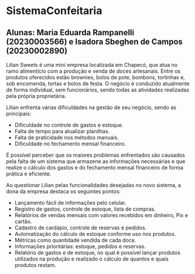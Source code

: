 # SistemaConfeitaria

## Alunas: Maria Eduarda Rampanelli (20230003566) e Isadora Sbeghen de Campos (20230002890)

Lilian Sweets é uma mini empresa localizada em Chapecó, que atua no ramo alimentício com a produção e venda de doces artesanais. Entre os produtos oferecidos estão brownies, bolos de pote, bombons, tortinhas e, sob encomenda, tortas e bolos de festa. O negócio é conduzido atualmente de forma individual, sem funcionários, sendo todas as atividades realizadas pela própria proprietária.

Lilian enfrenta várias dificuldades na gestão de seu negócio, sendo as principais:

- Dificuldade no controle de gastos e estoque.
- Falta de tempo para atualizar planilhas.
- Falta de praticidade nos métodos manuais.
- Dificuldade no fechamento mensal financeiro.

É possível perceber que os maiores problemas enfrentados são causados pela falta de um sistema que armazene as informações necessárias e que realize o cálculo dos gastos e do fechamento mensal financeiro de forma prática e eficiente.

Ao questionar Lilian pelas funcionalidades desejadas no novo sistema, a dona da empresa destaca os seguintes pontos:

 - Lançamento fácil de informações pelo celular.
- Registro de gastos, controle de estoque, lista de compras.
- Relatórios de vendas mensais com valores recebidos em dinheiro, Pix e cartão.
- Cadastro de cardápio, controle de reservas e pedidos.
- Automatização do cálculo de estoque conforme uso nos produtos.
- Métricas como quantidade vendida de cada doce.
- Informações prioritárias: estoque, pedidos e reservas.
- Relatório de gastos e de estoque, no qual é possível lançar produtos utilizados na produção e realizado o cálculo de quantos e quais produtos restam.
